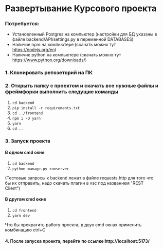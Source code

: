 # Развертывание Курсового проекта 
### Потребуется: 
* Установленный Postgres на компьютер (настройки для БД указаны в файле backend/API/settings.py в переменной DATABASES)
* Наличие npm на компьютере (скачать можно тут https://nodejs.org/en)
* Наличие python на компьютере (скачать можно тут https://www.python.org/downloads/)
  
### 1. Клонировать репозеторий на ПК
### 2. Открыть папку с проектом и скачать все нужные файлы и фреймфорки выполнить следущие команды  
1. ```cd backend ```
2. ```pip install -r requirements.txt```
3. ```cd ../frontend```
4. ```npm i -D yarn```
5. ```yarn```
6. ```cd .. ```

### 3. Запуск проекта
#### В одном cmd окне
1. ```cd backend```
2. ```python manage.py runserver```
  
(Тестовые запросы к backend лежат в файле requests.http для того что бы их отправить, надо скачать плагин в vsc под названием "REST Client")

#### В другом cmd окне
1. ```cd frontend```
2. ```yarn dev```

   
Что бы прекратить работу проекта, в двух cmd окнах применить комбинацию ctrl+C

#### 4. После запуска проекта, перейти по ссылке http://localhost:5173/

